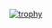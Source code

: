 [![trophy](https://github-profile-trophy.vercel.app/?username=DaniSoudry99)](https://github.com/DaniSoudry99/github-profile-trophy)
